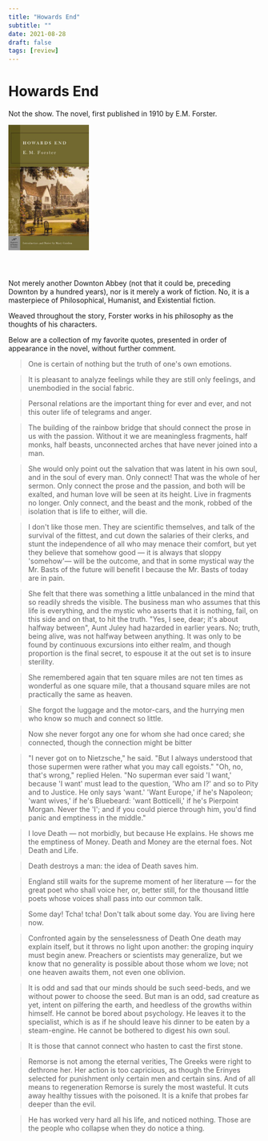 ```yaml
---
title: "Howards End"
subtitle: ""
date: 2021-08-28
draft: false
tags: [review]
---
```


# Howards End

Not the show. The novel, first published in 1910 by E.M. Forster.

<img src="/image/howards_end.jpg" alt="Book Cover" style="height: 250px; width: auto; margin: auto; margin-bottom: 40px;" />

Not merely another Downton Abbey (not that it could be, preceding Downton by a hundred years), nor is it merely a work of fiction. No, it is a masterpiece of Philosophical, Humanist, and Existential fiction.

Weaved throughout the story, Forster works in his philosophy as the thoughts of his characters.

Below are a collection of my favorite quotes, presented in order of appearance in the novel, without further comment.

> One is certain of nothing but the truth of one's own emotions.

> It is pleasant to analyze feelings while they are still only feelings, and unembodied in the social fabric.

> Personal relations are the important thing for ever and ever, and not this outer life of telegrams and anger.

> The building of the rainbow bridge that should connect the prose in us with the passion. Without it we are meaningless fragments, half monks, half beasts, unconnected arches that have never joined into a man.

> She would only point out the salvation that was latent in his own soul, and in the soul of every man. Only connect! That was the whole of her sermon. Only connect the prose and the passion, and both will be exalted, and human love will be seen at its height. Live in fragments no longer. Only connect, and the beast and the monk, robbed of the isolation that is life to either, will die.

> I don't like those men. They are scientific themselves, and talk of the survival of the fittest, and cut down the salaries of their clerks, and stunt the independence of all who may menace their comfort, but yet they believe that somehow good — it is always that sloppy 'somehow'— will be the outcome, and that in some mystical way the Mr. Basts of the future will benefit I because the Mr. Basts of today are in pain.

> She felt that there was something a little unbalanced in the mind that so readily shreds the visible. The business man who assumes that this life is everything, and the mystic who asserts that it is nothing, fail, on this side and on that, to hit the truth. "Yes, I see, dear; it's about halfway between", Aunt Juley had hazarded in earlier years. No; truth, being alive, was not halfway between anything. It was only to be found by continuous excursions into either realm, and though proportion is the final secret, to espouse it at the out set is to insure sterility.

> She remembered again that ten square miles are not ten times as wonderful as one square mile, that a thousand square miles are not practically the same as heaven.

> She forgot the luggage and the motor-cars, and the hurrying men who know so much and connect so little.

> Now she never forgot any one for whom she had once cared; she connected, though the connection might be bitter

> "I never got on to Nietzsche," he said. "But I always understood that those supermen were rather what you may call egoists." "Oh, no, that's wrong," replied Helen. "No superman ever said 'I want,' because 'I want' must lead to the question, 'Who am I?' and so to Pity and to Justice. He only says 'want.' 'Want Europe,' if he's Napoleon; 'want wives,' if he's Bluebeard: 'want Botticelli,' if he's Pierpoint Morgan. Never the 'I'; and if you could pierce through him, you'd find panic and emptiness in the middle."

> I love Death — not morbidly, but because He explains. He shows me the emptiness of Money. Death and Money are the eternal foes. Not Death and Life.

> Death destroys a man: the idea of Death saves him.

> England still waits for the supreme moment of her literature — for the great poet who shall voice her, or, better still, for the thousand little poets whose voices shall pass into our common talk.

> Some day! Tcha! tcha! Don't talk about some day. You are living here now.

> Confronted again by the senselessness of Death One death may explain itself, but it throws no light upon another: the groping inquiry must begin anew. Preachers or scientists may generalize, but we know that no generality is possible about those whom we love; not one heaven awaits them, not even one oblivion.

> It is odd and sad that our minds should be such seed-beds, and we without power to choose the seed. But man is an odd, sad creature as yet, intent on pilfering the earth, and heedless of the growths within himself. He cannot be bored about psychology. He leaves it to the specialist, which is as if he should leave his dinner to be eaten by a steam-engine. He cannot be bothered to digest his own soul.

> It is those that cannot connect who hasten to cast the first stone.

> Remorse is not among the eternal verities, The Greeks were right to dethrone her. Her action is too capricious, as though the Erinyes selected for punishment only certain men and certain sins. And of all means to regeneration Remorse is surely the most wasteful. It cuts away healthy tissues with the poisoned. It is a knife that probes far deeper than the evil.

> He has worked very hard all his life, and noticed nothing. Those are the people who collapse when they do notice a thing.
